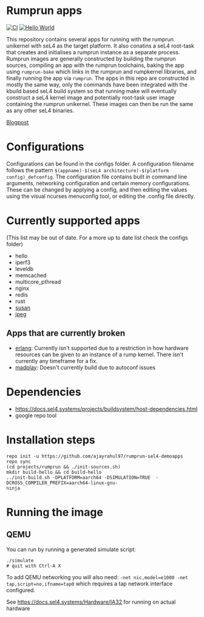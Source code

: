 <!--
     Copyright 2017, Data61, CSIRO (ABN 41 687 119 230)

     SPDX-License-Identifier: CC-BY-SA-4.0
-->

# Rumprun apps

[![CI](https://github.com/seL4/rumprun-sel4-demoapps/actions/workflows/push.yml/badge.svg)](https://github.com/seL4/rumprun-sel4-demoapps/actions/workflows/push.yml)
[![Hello World](https://github.com/seL4/rumprun-sel4-demoapps/actions/workflows/rump-deploy.yml/badge.svg)](https://github.com/seL4/rumprun-sel4-demoapps/actions/workflows/rump-deploy.yml)

This repository contains several apps for running with the rumprun unikernel with seL4 as the target platform.  It also conatins a seL4 root-task that creates and initialises a rumprun instance as a separate process.
Rumprun images are generally constructed by building the rumprun sources, compiling an app with the rumprun
toolchains, baking the app using `rumprun-bake` which links in the rumprun and rumpkernel libraries, and finally
running the app via `rumprun`.  The apps in this repo are constructed in mostly the same way, only the commands
have been integrated with the kbuild based seL4 build system so that running make will eventually construct a
seL4 kernel image and potentially root-task user image containing the rumprun unikernel.  These images can then
be run the same as any other seL4 binaries.

[Blogpost](https://research.csiro.au/tsblog/using-rump-kernels-to-run-unmodified-netbsd-drivers-on-sel4/)

# Configurations

Configurations can be found in the configs folder.  A configuration filename follows the pattern
`$(appname)-$(seL4 architecture)-$(platform config)_defconfig`.  The configuration file contains
built in command line arguments, networking configuration and certain memory configurations.  These
can be changed by applying a config, and then editing the values using the visual ncurses menuconfig tool, or
editing the .config file directly.

# Currently supported apps
(This list may be out of date.  For a more up to date list check the configs folder)
* hello
* iperf3
* leveldb
* memcached
* multicore_pthread
* nginx
* redis
* rust
* [susan](userapps/susan/README.md)
* [jpeg](userapps/jpeg/README.md)

## Apps that are currently broken
* [erlang](userapps/erlang/README.md): Currently isn't supported due to a restriction in how hardware resources
  can be given to an instance of a rump kernel. There isn't currently any timeframe for a fix.
* [madplay](userapps/madplay/README.md): Doesn't currently build due to autoconf issues

# Dependencies

* https://docs.sel4.systems/projects/buildsystem/host-dependencies.html
* google repo tool


# Installation steps
```
repo init -u https://github.com/ajayrahul97/rumprun-sel4-demoapps
repo sync
(cd projects/rumprun && ./init-sources.sh)
mkdir build-hello && cd build-hello
../init-build.sh -DPLATFORM=aarch64 -DSIMULATION=TRUE  -DCROSS_COMPILER_PREFIX=aarch64-linux-gnu-
ninja
```


# Running the image

## QEMU

You can run by running a generated simulate script:
```
./simulate
# quit with Ctrl-A X
```
To add QEMU networking you will also need: `-net nic,model=e1000 -net tap,script=no,ifname=tap0` which requires
a tap network interface configured.

See https://docs.sel4.systems/Hardware/IA32 for running on actual hardware
